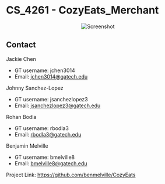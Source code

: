 # CS_4261 - CozyEats_Merchant

<div align="center">
  <img src="https://github.com/benmelville/CozyEats/assets/78508685/5589ba89-5693-43d0-937a-52ca53a93ca7" alt="Screenshot">
</div>




<!-- CONTACT -->
## Contact


Jackie Chen
* GT username: jchen3014
* Email: jchen3014@gatech.edu

Johnny Sanchez-Lopez
* GT username: jsanchezlopez3
* Email: jsanchezlopez3@gatech.edu

Rohan Bodla
* GT username: rbodla3
* Email: rbodla3@gatech.edu

Benjamin Melville
* GT username: bmelville8
* Email: bmelville8@gatech.edu


Project Link: https://github.com/benmelville/CozyEats




